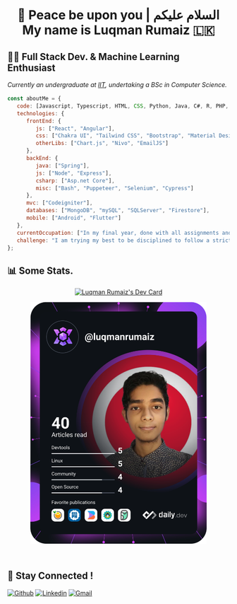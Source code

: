 <h1 align="center">
 👋 Peace be upon you | السلام عليكم
 <br/>
 My name is Luqman Rumaiz 🇱🇰
</h1>

<h2>
👨‍💻 Full Stack Dev. & Machine Learning Enthusiast 
</h2>

<p><em>Currently an undergraduate at <a href="https://www.iit.ac.lk/">IIT</a>, undertaking a BSc in Computer Science.</br>
</em></p>

```javascript
const aboutMe = {
   code: [Javascript, Typescript, HTML, CSS, Python, Java, C#, R, PHP, Dart],
   technologies: {
      frontEnd: {
         js: ["React", "Angular"],
         css: ["Chakra UI", "Tailwind CSS", "Bootstrap", "Material Design", "Ant Design"],
         otherLibs: ["Chart.js", "Nivo", "EmailJS"]
      },
      backEnd: {
         java: ["Spring"],
         js: ["Node", "Express"],
         csharp: ["Asp.net Core"],
         misc: ["Bash", "Puppeteer", "Selenium", "Cypress"]
      },
      mvc: ["Codeigniter"],
      databases: ["MongoDB", "mySQL", "SQLServer", "Firestore"],
      mobile: ["Android", "Flutter"]
   },
   currentOccupation: ["In my final year, done with all assignments and looking for job opportunities"],
   challenge: "I am trying my best to be disciplined to follow a strict work schedule with 0 distractions.",
};
```

<h2>
📊 Some Stats. 
</h2>


<p align="center">
 <a href="https://app.daily.dev/luqmanrumaiz">
  <img src="https://streak-stats.demolab.com/?user=luqmanrumaiz" width="400" align="center" alt="Luqman Rumaiz's Dev Card"/>
 </a>
</p>


<p align="center">
 <a href="https://app.daily.dev/luqmanrumaiz">
  <img src="https://github.com/luqmanrumaiz/luqmanrumaiz/blob/main/devcard.svg" width="400" align="center" alt="Luqman Rumaiz's Dev Card"/>
 </a>
</p>

<br/>

## 🤙 Stay Connected !
[![Github](https://img.shields.io/badge/-Github-000?style=flat&logo=Github&logoColor=white)](https://github.com/FernandoRoldan93)
[![Linkedin](https://img.shields.io/badge/-LinkedIn-blue?style=flat&logo=Linkedin&logoColor=white)](https://www.linkedin.com/in/froldanzafra/)
[![Gmail](https://img.shields.io/badge/-Gmail-c14438?style=flat&logo=Gmail&logoColor=white)](mailto:Fernando.Roldan.Zafra@gmail.com)
